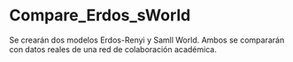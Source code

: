 # Compare_Erdos_sWorld
Se crearán dos modelos Erdos-Renyi y Samll World. Ambos se compararán con datos reales de una red de colaboración académica.
